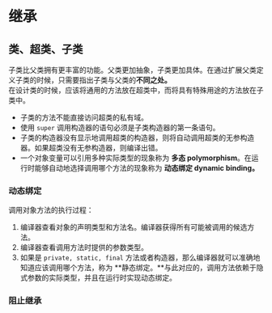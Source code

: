 # 继承 #
  
## 类、超类、子类 ##
  
子类比父类拥有更丰富的功能。父类更加抽象，子类更加具体。在通过扩展父类定义子类的时候，只需要指出子类与父类的**不同之处。**  
在设计类的时候，应该将通用的方法放在超类中，而将具有特殊用途的方法放在子类中。  
  
* 子类的方法不能直接访问超类的私有域。  
* 使用 `super` 调用构造器的语句必须是子类构造器的第一条语句。   
* 子类的构造器没有显示地调用超类的构造器，则将自动调用超类的无参构造器。如果超类没有无参构造器，则编译出错。  
* 一个对象变量可以引用多种实际类型的现象称为 **多态 polymorphism**。在运行时能够自动地选择调用哪个方法的现象称为 **动态绑定 dynamic binding。**  

### 动态绑定 ###
  
调用对象方法的执行过程：  
1. 编译器查看对象的声明类型和方法名。编译器获得所有可能被调用的候选方法。  
2. 编译器查看调用方法时提供的参数类型。  
3. 如果是 `private, static, final` 方法或者构造器，那么编译器就可以准确地知道应该调用哪个方法，称为 **静态绑定。**与此对应的，调用方法依赖于隐式参数的实际类型，并且在运行时实现动态绑定。  

### 阻止继承 ###
  
